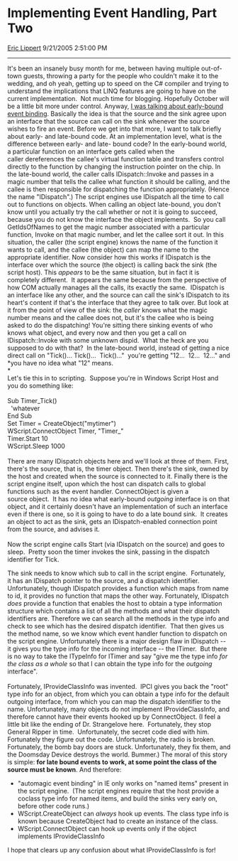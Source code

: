 <div id="page">

# Implementing Event Handling, Part Two

[Eric Lippert](https://social.msdn.microsoft.com/profile/Eric%20Lippert) 9/21/2005 2:51:00 PM

-----

<div id="content">

It's been an insanely busy month for me, between having multiple out-of-town guests, throwing a party for the people who couldn't make it to the wedding, and oh yeah, getting up to speed on the C\# compiler and trying to understand the implications that LINQ features are going to have on the current implementation.  Not much time for blogging. Hopefully October will be a little bit more under control. Anyway, [I was talking about early-bound event binding](http://blogs.msdn.com/ericlippert/archive/2005/09/09/463215.aspx). Basically the idea is that the source and the sink agree upon an interface that the source can call on the sink whenever the source wishes to fire an event. Before we get into that more, I want to talk briefly about early- and late-bound code. At an implementation level, what is the difference between early- and late- bound code? In the early-bound world, a particular function on an interface gets called when the caller dereferences the callee's virtual function table and transfers control directly to the function by changing the instruction pointer on the chip. In the late-bound world, the caller calls IDispatch::Invoke and passes in a magic number that tells the callee what function it should be calling, and the callee is then responsible for dispatching the function appropriately. (Hence the name "IDispatch".) The script engines use IDispatch all the time to call out to functions on objects. When calling an object late-bound, you don't know until you actually try the call whether or not it is going to succeed, because you do not know the interface the object implements.  So you call GetIdsOfNames to get the magic number associated with a particular function, Invoke on that magic number, and let the callee sort it out. In this situation, the caller (the script engine) knows the name of the function it wants to call, and the callee (the object) can map the name to the appropriate identifier. Now consider how this works if IDispatch is the interface over which the source (the object) is calling back the sink (the script host). This *appears* to be the same situation, but in fact it is completely different.  It appears the same because from the perspective of how COM actually manages all the calls, its exactly the same.  IDispatch is an interface like any other, and the source can call the sink's IDispatch to its heart's content if that's the interface that they agree to talk over. But look at it from the point of view of the sink: the *caller* knows what the magic number means and the callee does not, but it's the callee who is being asked to do the dispatching\! You're sitting there sinking events of who knows what object, and every now and then you get a call on IDispatch::Invoke with some unknown dispid.  What the heck are you supposed to do with that?  In the late-bound world, instead of getting a nice direct call on "Tick()... Tick()...  Tick()..."  you're getting "12...  12...  12..." and *you have no idea what "12" means.  
*   
Let's tie this in to scripting.  Suppose you're in Windows Script Host and you do something like:  
   
Sub Timer\_Tick()  
  'whatever  
End Sub  
Set Timer = CreateObject("mytimer")  
WScript.ConnectObject Timer, "Timer\_"  
Timer.Start 10  
WScript.Sleep 1000  
   
There are many IDispatch objects here and we'll look at three of them. First, there's the source, that is, the timer object. Then there's the sink, owned by the host and created when the source is connected to it. Finally there is the script engine itself, upon which the host can dispatch calls to global functions such as the event handler. ConnectObject is given a source object.  It has no idea what early-bound *outgoing* interface is on that object, and it certainly doesn't have an implementation of such an interface even if there is one, so it is going to have to do a late bound sink.  It creates an object to act as the sink, gets an IDispatch-enabled connection point from the source, and advises it.  
   
Now the script engine calls Start (via IDispatch on the source) and goes to sleep.  Pretty soon the timer invokes the sink, passing in the dispatch identifier for Tick.    
  
The sink needs to know which sub to call in the script engine.  Fortunately, it has an IDispatch pointer to the source, and a dispatch identifier.  Unfortunately, though IDispatch provides a function which maps from name to id, it provides no function that maps the other way. Fortunately, IDispatch *does* provide a function that enables the host to obtain a type information structure which contains a list of all the methods and what their dispatch identifiers are. Therefore we can search all the methods in the type info and check to see which has the desired dispatch identifier.  That then gives us the method name, so we know which event handler function to dispatch on the script engine. Unfortunately there is a major design flaw in IDispatch -- it gives you the type info for the incoming interface -- the ITimer.  But there is no way to take the ITypeInfo for ITimer and say "give me the type info *for the class as a whole* so that I can obtain the type info for the *outgoing* interface".  
   
Fortunately, IProvideClassInfo was invented.  IPCI gives you back the "root" type info for an object, from which you can obtain a type info for the default outgoing interface, from which you can map the dispatch identifier to the name. Unfortunately, many objects do not implement IProvideClassInfo, and therefore cannot have their events hooked up by ConnectObject. (I feel a little bit like the ending of Dr. Strangelove here.  Fortunately, they stop General Ripper in time.  Unfortunately, the secret code died with him. Fortunately they figure out the code. Unfortunately, the radio is broken.  Fortunately, the bomb bay doors are stuck. Unfortunately, they fix them, and the Doomsday Device destroys the world. Bummer.) The moral of this story is simple: **for late bound events to work, at some point the class of the source must be known**. And therefore:

  - "automagic event binding" in IE only works on "named items" present in the script engine.  (The script engines require that the host provide a coclass type info for named items, and build the sinks very early on, before other code runs.)
  - WScript.CreateObject can *always* hook up events. The class type info is known because CreateObject had to create an instance of the class.
  - WScript.ConnectObject can hook up events only if the object implements IProvideClassInfo

I hope that clears up any confusion about what IProvideClassInfo is for\!  

</div>

</div>

